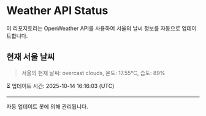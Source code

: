 
# Weather API Status

이 리포지토리는 OpenWeather API를 사용하여 서울의 날씨 정보를 자동으로 업데이트합니다.

## 현재 서울 날씨
> 서울의 현재 날씨: overcast clouds, 온도: 17.55°C, 습도: 89%

⏳ 업데이트 시간: 2025-10-14 16:16:03 (UTC)

---
자동 업데이트 봇에 의해 관리됩니다.
